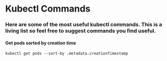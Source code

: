 # Kubectl Commands

### Here are some of the most useful kubectl commands. This is a living list so feel free to suggest commands you find useful. 

#### Get pods sorted by creation time
`kubectl get pods --sort-by .metadata.creationTimestamp`
